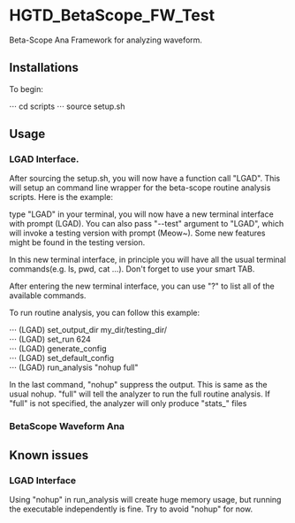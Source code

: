 # HGTD_BetaScope_FW_Test
Beta-Scope Ana Framework for analyzing waveform.

## Installations
To begin:

⋅⋅⋅ cd scripts
⋅⋅⋅ source setup.sh

## Usage

### LGAD Interface.
After sourcing the setup.sh, you will now have a function call "LGAD".
This will setup an command line wrapper for the beta-scope routine analysis scripts. Here is the example:

type "LGAD" in your terminal, you will now have a new terminal interface with prompt (LGAD).
You can also pass "--test" argument to "LGAD", which will invoke a testing version with prompt (Meow~). Some new features might be found in the testing version.

In this new terminal interface, in principle you will have all the usual terminal commands(e.g. ls, pwd, cat ...). Don't forget to use your smart TAB.

After entering the new terminal interface, you can use "?" to list all of the available commands.

To run routine analysis, you can follow this example:

⋅⋅⋅ (LGAD) set_output_dir my_dir/testing_dir/ \
⋅⋅⋅ (LGAD) set_run 624 \
⋅⋅⋅ (LGAD) generate_config \
⋅⋅⋅ (LGAD) set_default_config \
⋅⋅⋅ (LGAD) run_analysis "nohup full"

In the last command, "nohup" suppress the output. This is same as the usual nohup. "full" will tell the analyzer to run the full routine analysis.
If "full" is not specified, the analyzer will only produce "stats_" files

### BetaScope Waveform Ana


## Known issues

### LGAD Interface
Using "nohup" in run_analysis will create huge memory usage, but running the executable independently is fine. Try to avoid "nohup" for now.
